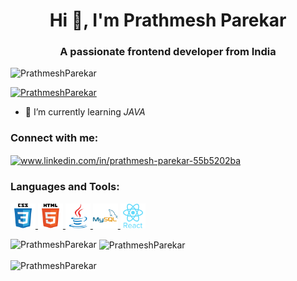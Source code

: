 <h1 align="center">Hi 👋, I'm Prathmesh Parekar</h1>
<h3 align="center">A passionate frontend developer from India</h3>

<p align="left"> <img src="https://komarev.com/ghpvc/?username=PrathmeshParekar&label=Profile%20views&color=0e75b6&style=flat" alt="PrathmeshParekar" /> </p>

<p align="left"> <a href="https://github.com/ryo-ma/github-profile-trophy"><img src="https://github-profile-trophy.vercel.app/?username=PrathmeshParekar" alt="PrathmeshParekar" /></a> </p>

- 🌱 I’m currently learning *JAVA*

<h3 align="left">Connect with me:</h3>
<p align="left">
<a href="www.linkedin.com/in/prathmesh-parekar-55b5202ba" target="blank"><img align="center" src="https://raw.githubusercontent.com/rahuldkjain/github-profile-readme-generator/master/src/images/icons/Social/linked-in-alt.svg" alt="www.linkedin.com/in/prathmesh-parekar-55b5202ba" height="30" width="40" /></a>
</p>

<h3 align="left">Languages and Tools:</h3>
<p align="left"> <a href="https://www.w3schools.com/css/" target="_blank" rel="noreferrer"> <img src="https://raw.githubusercontent.com/devicons/devicon/master/icons/css3/css3-original-wordmark.svg" alt="css3" width="40" height="40"/> </a> <a href="https://www.w3.org/html/" target="_blank" rel="noreferrer"> <img src="https://raw.githubusercontent.com/devicons/devicon/master/icons/html5/html5-original-wordmark.svg" alt="html5" width="40" height="40"/> </a> <a href="https://www.java.com" target="_blank" rel="noreferrer"> <img src="https://raw.githubusercontent.com/devicons/devicon/master/icons/java/java-original.svg" alt="java" width="40" height="40"/> </a> <a href="https://www.mysql.com/" target="_blank" rel="noreferrer"> <img src="https://raw.githubusercontent.com/devicons/devicon/master/icons/mysql/mysql-original-wordmark.svg" alt="mysql" width="40" height="40"/> </a> <a href="https://reactjs.org/" target="_blank" rel="noreferrer"> <img src="https://raw.githubusercontent.com/devicons/devicon/master/icons/react/react-original-wordmark.svg" alt="react" width="40" height="40"/> </a> </p>

<p><img align="left" src="https://github-readme-stats.vercel.app/api/top-langs?username=PrathmeshParekar&show_icons=true&locale=en&layout=compact" alt="PrathmeshParekar" /></p>

<p>&nbsp;<img align="center" src="https://github-readme-stats.vercel.app/api?username=PrathmeshParekar&show_icons=true&locale=en" alt="PrathmeshParekar" /></p>
<p><img align="center" src="https://github-readme-streak-stats.herokuapp.com/?user=PrathmeshParekar&" alt="PrathmeshParekar" /></p>
